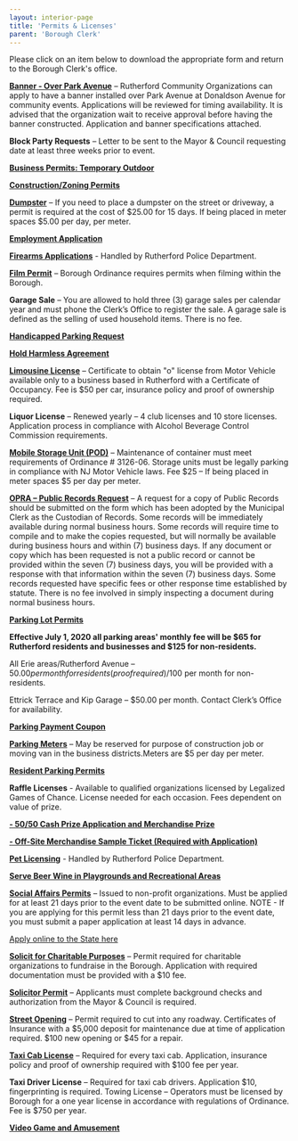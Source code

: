 ```yaml
---
layout: interior-page
title: 'Permits & Licenses'
parent: 'Borough Clerk'
---
```


Please click on an item below to download the appropriate form and return to the Borough Clerk's office. 

[**Banner - Over Park Avenue**](https://storage.googleapis.com/static.rutherford-nj.com/borough-clerk/permits-licenses/Forms/BANNER.pdf)
– Rutherford Community Organizations can apply to have a banner installed over Park Avenue at Donaldson Avenue for community events. Applications will be reviewed for timing availability. It is advised that the organization wait to receive approval before having the banner constructed. Application and banner specifications attached.

**Block Party Requests** – Letter to be sent to the Mayor & Council requesting date at least three weeks prior to event.

[**Business Permits: Temporary Outdoor**](/business-resources/businesses-resources/)

[**Construction/Zoning Permits**](/departments/building/)

[**Dumpster**](https://storage.googleapis.com/static.rutherford-nj.com/borough-clerk/permits-licenses/DUMPSTER%20(new).pdf)
– If you need to place a dumpster on the street or driveway, a permit is required at the cost of $25.00 for 15 days.  If being placed in meter spaces $5.00 per day, per meter.
  
[**Employment Application**](https://storage.googleapis.com/static.rutherford-nj.com/borough-clerk/permits-licenses/Employment%20Application%20REVISED.pdf)

[**Firearms Applications**](/departments/police/additional-services/) - Handled by Rutherford Police Department. 

[**Film Permit**](https://storage.googleapis.com/static.rutherford-nj.com/borough-clerk/permits-licenses/Forms/FILM.pdf)
– Borough Ordinance requires permits when filming within the Borough.

**Garage Sale** – You are allowed to hold three (3) garage sales per calendar year and must phone the Clerk’s Office to register the sale.  A garage sale is defined as the selling of used household items.  There is no fee. 

[**Handicapped Parking Request**](https://storage.googleapis.com/static.rutherford-nj.com/borough-clerk/permits-licenses/Handicap%20Request%20App%20(1).pdf)

[**Hold Harmless Agreement**](https://storage.googleapis.com/static.rutherford-nj.com/borough-clerk/permits-licenses/Forms/HOLD%20HARMLESS.pdf)

[**Limousine License**](https://storage.googleapis.com/static.rutherford-nj.com/borough-clerk/permits-licenses/Forms/LIVERY%20LIMO.pdf) – Certificate to obtain "o" license from Motor Vehicle available only to a business based in Rutherford with a Certificate of Occupancy.  Fee is $50 per car, insurance policy and proof of ownership required.

**Liquor License** – Renewed yearly – 4 club licenses and 10 store licenses. Application process in compliance with Alcohol Beverage Control Commission requirements.

[**Mobile Storage Unit (POD)**](https://storage.googleapis.com/static.rutherford-nj.com/borough-clerk/permits-licenses/Forms/POD.pdf)
– Maintenance of container must meet requirements of Ordinance # 3126-06.  Storage units must be legally parking in compliance with NJ Motor Vehicle laws.  Fee $25 – If being placed in meter spaces $5 per day per meter.

[**OPRA – Public Records Request**](https://storage.googleapis.com/static.rutherford-nj.com/borough-clerk/permits-licenses/OPRA%20Form.pdf)
– A request for a copy of Public Records should be submitted on the form which has been adopted by the Municipal Clerk as the Custodian of Records.  Some records will be immediately available during normal business hours.  Some records will require time to compile and to make the copies requested, but will normally be available during business hours and within (7) business days.  If any document or copy which has been requested is not a public record or cannot be provided within the seven (7) business days, you will be provided with a response with that information within the seven (7) business days.  Some records requested have specific fees or other response time established by statute.  There is no fee involved in simply inspecting a document during normal business hours.

[**Parking Lot Permits**](https://storage.googleapis.com/static.rutherford-nj.com/borough-clerk/permits-licenses/PARKING%20PERMIT%20APPLICATION%20(new).pdf)

**Effective July 1, 2020 all parking areas' monthly fee will be $65 for Rutherford residents and businesses 
and $125 for non-residents.**

All Erie areas/Rutherford Avenue – $50.00 per month for residents (proof required)/$100 per month for non-residents. 

Ettrick Terrace and Kip Garage – $50.00 per month. Contact Clerk’s Office for availability.

[**Parking Payment Coupon**](https://storage.googleapis.com/static.rutherford-nj.com/borough-clerk/permits-licenses/Forms/PARKING%20PAYMENT%20COUPON.pdf)

[**Parking Meters**](https://storage.googleapis.com/static.rutherford-nj.com/borough-clerk/permits-licenses/Forms/PARKING%20METER%20PERMIT.pdf)
– May be reserved for purpose of construction job or moving van in the business districts.Meters are $5 per day per meter.

[**Resident Parking Permits**](/departments/police/parking/)

**Raffle Licenses** - Available to qualified organizations licensed by Legalized Games of Chance. License needed for each occasion.  Fees dependent on value of prize.  

[**- 50/50 Cash Prize Application and Merchandise Prize**](http://nebula.wsimg.com/38ca36bc1c8681e304e55d515ea7cdd0?AccessKeyId=EA714469E7A9EE8874A6&disposition=0&alloworigin=1)

[**- Off-Site Merchandise Sample Ticket (Required with Application)**](https://storage.googleapis.com/static.rutherford-nj.com/borough-clerk/permits-licenses/Raffle_Off-Site-Draw-Awarding-Merchandise-as-a-Prize.pdf)

[**Pet Licensing**](/departments/police/additional-services/pets-animals/) - Handled by Rutherford Police Department. 

[**Serve Beer Wine in Playgrounds and Recreational Areas**](https://storage.googleapis.com/static.rutherford-nj.com/borough-clerk/permits-licenses/Forms/SERVE%20BEER%20WINE%20IN%20PLAYGROUND.pdf)

[**Social Affairs Permits**](https://storage.googleapis.com/static.rutherford-nj.com/borough-clerk/permits-licenses/Social_Affairs_Permit.pdf)
– Issued to non-profit organizations. Must be applied for at least 21 days prior to the event date to be submitted online. NOTE - If you are applying for this permit less than 21 days prior to the event date, you must submit a paper application at least 14 days in advance.

[Apply online to the State here](https://www.nj.gov/oag/abc/licensing-files.html)

[**Solicit for Charitable Purposes**](https://storage.googleapis.com/static.rutherford-nj.com/borough-clerk/permits-licenses/Forms/SOLICIT%20CHARITABLE.pdf)
– Permit required for charitable organizations to fundraise in the Borough.  Application with required documentation must be provided with a $10 fee.

[**Solicitor Permit**](https://storage.googleapis.com/static.rutherford-nj.com/borough-clerk/permits-licenses/Forms/SOLICITOR.pdf) – Applicants must complete background checks and authorization from the Mayor & Council is required.

[**Street Opening**](https://storage.googleapis.com/static.rutherford-nj.com/borough-clerk/permits-licenses/Forms/STREET%20OPENING.pdf) – Permit required to cut into any roadway.  Certificates of Insurance with a $5,000 deposit for maintenance due at time of application required.  $100 new opening or $45 for a repair.

[**Taxi Cab License**](https://storage.googleapis.com/static.rutherford-nj.com/borough-clerk/permits-licenses/Forms/TAXI%20CAB%20LICENSE.pdf) – Required for every taxi cab.  Application, insurance policy and proof of ownership required with $100 fee per year.

**Taxi Driver License** – Required for taxi cab drivers.  Application $10, fingerprinting is required.
Towing License – Operators must be licensed by Borough for a one year license in accordance with regulations of Ordinance.  Fee is $750 per year.

[**Video Game and Amusement**](https://storage.googleapis.com/static.rutherford-nj.com/borough-clerk/permits-licenses/Forms/VIDEOAMUSEMENT%20GAME.pdf)
